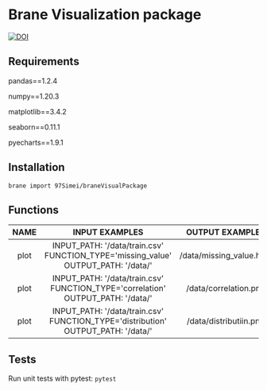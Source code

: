 # Brane Visualization package
[![DOI](https://zenodo.org/badge/498253114.svg)](https://zenodo.org/badge/latestdoi/498253114)
## Requirements
pandas==1.2.4

numpy==1.20.3

matplotlib==3.4.2

seaborn==0.11.1

pyecharts==1.9.1
## Installation
```
brane import 97Simei/braneVisualPackage
```
## Functions

| NAME | INPUT EXAMPLES | OUTPUT EXAMPLES |
| :----: | :----: | :----: |
|  plot   |  INPUT_PATH: '/data/train.csv'<br>FUNCTION_TYPE='missing_value'<br>OUTPUT_PATH: '/data/' | /data/missing_value.html |
| plot  |  INPUT_PATH: '/data/train.csv'<br>FUNCTION_TYPE='correlation'<br>OUTPUT_PATH: '/data/' | /data/correlation.png |
| plot  |  INPUT_PATH: '/data/train.csv'<br>FUNCTION_TYPE='distribution'<br>OUTPUT_PATH: '/data/' | /data/distributiin.png |
## Tests
Run unit tests with pytest: `pytest`
